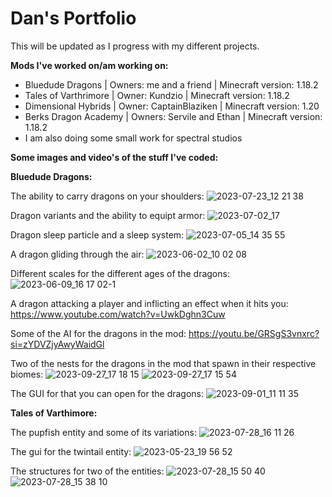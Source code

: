 # Dan's Portfolio
This will be updated as I progress with my different projects.

**Mods I've worked on/am working on:**
- Bluedude Dragons | Owners: me and a friend | Minecraft version: 1.18.2
- Tales of Varthrimore | Owner: Kundzio | Minecraft version: 1.18.2
- Dimensional Hybrids | Owner: CaptainBlaziken | Minecraft version: 1.20
- Berks Dragon Academy | Owners: Servile and Ethan | Minecraft version: 1.18.2
- I am also doing some small work for spectral studios

**Some images and video's of the stuff I've coded:**

**Bluedude Dragons:**

The ability to carry dragons on your shoulders:
![2023-07-23_12 21 38](https://github.com/Dan6335/dans-portfolio.github.io/assets/68448043/cf0f6415-4557-49a1-91e9-8aeb75246da4)

Dragon variants and the ability to equipt armor:
![2023-07-02_17](https://github.com/Dan6335/dans-portfolio.github.io/assets/68448043/21a57cbb-dda7-40c8-89c5-b7629eb4ee91)

Dragon sleep particle and a sleep system:
![2023-07-05_14 35 55](https://github.com/Dan6335/dans-portfolio.github.io/assets/68448043/a38d35bf-8615-4912-84ea-7513fc77192b)

A dragon gliding through the air:
![2023-06-02_10 02 08](https://github.com/Dan6335/dans-portfolio.github.io/assets/68448043/dc3572ea-5b8f-408a-abad-8356447db848)

Different scales for the different ages of the dragons:
![2023-06-09_16 17 02-1](https://github.com/Dan6335/dans-portfolio.github.io/assets/68448043/21a8b5ea-b768-4f56-a395-ade948b597c2)

A dragon attacking a player and inflicting an effect when it hits you:
https://www.youtube.com/watch?v=UwkDghn3Cuw

Some of the AI for the dragons in the mod:
https://youtu.be/GRSgS3vnxrc?si=zYDVZjyAwyWaidGl

Two of the nests for the dragons in the mod that spawn in their respective biomes:
![2023-09-27_17 18 15](https://github.com/Dan6335/dans-portfolio/assets/68448043/dc4f2345-2eb2-4526-bb69-eff738565587)
![2023-09-27_17 15 54](https://github.com/Dan6335/dans-portfolio/assets/68448043/e74cf2f5-0eaf-40a5-b103-ff997ee300ec)

The GUI for that you can open for the dragons:
![2023-09-01_11 11 35](https://github.com/Dan6335/dans-portfolio/assets/68448043/a7078c7b-1689-4243-baa5-03c22dd6c132)


**Tales of Varthimore:**

The pupfish entity and some of its variations:
![2023-07-28_16 11 26](https://github.com/Dan6335/dans-portfolio.github.io/assets/68448043/9a9c9522-467d-4b5c-8b5a-5735bf8a7660)

The gui for the twintail entity:
![2023-05-23_19 56 52](https://github.com/Dan6335/dans-portfolio.github.io/assets/68448043/b467f6ff-e3c3-49c2-b1f4-b12f2b378a18)

The structures for two of the entities:
![2023-07-28_15 50 40](https://github.com/Dan6335/dans-portfolio.github.io/assets/68448043/dba9ad0a-6708-469e-9aab-bba0252d7d31)
![2023-07-28_15 38 10](https://github.com/Dan6335/dans-portfolio.github.io/assets/68448043/c5942f11-20ea-4107-af45-dcec4654e1fb)
